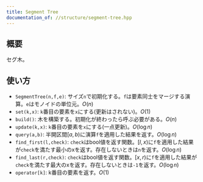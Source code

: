 ```yaml
---
title: Segment Tree
documentation_of: //structure/segment-tree.hpp
---
```


## 概要
セグ木。

## 使い方
* `SegmentTree(n,f,e)`: サイズ`n`で初期化する。`f`は要素同士をマージする演算。`e`はモノイドの単位元。$O(n)$
* `set(k,x)`: `k`番目の要素を`x`にする(更新はされない)。$O(1)$
* `build()`: 木を構築する。初期化が終わったら呼ぶ必要がある。$O(n)$
* `update(k,x)`: `k`番目の要素を`x`にする(一点更新)。$O(\log n)$
* `query(a,b)`: 半開区間$[a,b)$に演算`f`を適用した結果を返す。$O(\log n)$
* `find_first(l,check)`: `check`はbool値を返す関数。$[l,x)$に`f`を適用した結果が`check`を満たす最小のxを返す。存在しないときは`n`を返す。$O(\log n)$
* `find_last(r,check)`: `check`はbool値を返す関数。$[x,r)$に`f`を適用した結果が`check`を満たす最大のxを返す。存在しないときは`-1`を返す。$O(\log n)$
* `operator[k]`: k番目の要素を返す。$O(1)$
